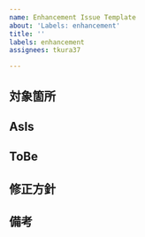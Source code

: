 ```yaml
---
name: Enhancement Issue Template
about: 'Labels: enhancement'
title: ''
labels: enhancement
assignees: tkura37

---
```


## 対象箇所


## AsIs


## ToBe


## 修正方針


## 備考

